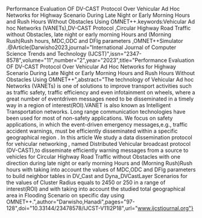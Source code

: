Performance Evaluation OF DV-CAST Protocol Over Vehicular Ad Hoc Networks for Highway Scenario During Late Night or Early Morning Hours and Rush Hours Without Obstacles Using OMNET++.keywords:Vehicular Ad hoc Networks (VANETs),DV-CAST Protocol ,Circular Highway Road Traffic without Obstacles, late night or early morning Hours and (Morning Rush)Rush hours, MDC,ODC and DFlg parameters ,OMNET++Simulator .@Article{Darwisho2023,journal="International Journal of Computer Science Trends and Technology (IJCST)",issn="2347-8578",volume="11",number="2",year="2023",title="Performance Evaluation OF DV-CAST Protocol Over Vehicular Ad Hoc Networks for Highway Scenario During Late Night or Early Morning Hours and Rush Hours Without Obstacles Using OMNET++",abstract="The technology of Vehicular Ad hoc Networks (VANETs) is one of solutions to improve transport activities such as traffic safety, traffic efficiency and even infotainment on wheels, where a great number of eventdriven messages need to be disseminated in a timely way in a region of interest(ROI).VANET is also known as Intelligent Transportation networks. Long range communication technologies have been used for most of non-safety applications. We focus on safety applications, in which the event-driven emergency messages,e.g., traffic accident warnings, must be efficiently disseminated within a specific geographical region . In this article We study a data dissemination protocol for vehicular networking , named Distributed Vehicular broadcast protocol (DV-CAST),to disseminate efficiently warning messages from a source to vehicles for Circular Highway Road Traffic without Obstacles with one direction during late night or early morning Hours and (Morning Rush)Rush hours with taking into account the values of MDC,ODC and DFlg parameters to build neighbor tables in DV_Cast and Dyna_DVCastLayer Scenarios for the values of Cluster Radius equals to 2450 or 250 in a range of interest(ROI) and with taking into account the studied total geographical area in Flooding Scenario on specific day using OMNET++.",author="Darwisho,Hanadi",pages="97-128",doi="10.33144/23478578/IJCST-V11I2P18",url="www.ijcstjournal.org"}
 
